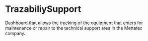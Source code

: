 # TrazabiliySupport
Dashboard that allows the tracking of the equipment that enters for maintenance or repair to the technical support area in the Mettatec company.
